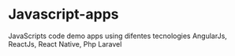 # Javascript-apps
JavaScripts code demo apps using difentes tecnologies AngularJs, ReactJs, React Native, Php Laravel 
